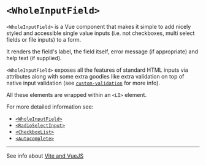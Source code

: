 # `<WholeInputField>`

`<WholeInputField>` is a Vue component that makes it simple to add
nicely styled and accessible single value inputs (i.e. not
checkboxes, multi select fields or file inputs) to a form.

It renders the field's label, the field itself, error message
(if appropriate) and help text (if supplied).

`<WholeInputField>` exposes all the features of standard HTML inputs
via attributes along with some extra goodies like extra validation on
top of native input validation (see
[`custom-validation`](#custom-validation) for more info).

All these elements are wrapped within an `<LI>` element.

For more detailed information see:

* [`<WholeInputField>`](./src/components/shared-components/WholeInputField/README_whole-input-field.md)
* [`<RadioSelectInput>`](./src/components/shared-components/WholeInputField/README_radio-select-input.md)
* [`<CheckboxList>`](./src/components/shared-components/WholeInputField/README_checkbox-list.md)
* [`<Autocomplete>`](./src/components/shared-components/Autocomlete/README_autocomplete.md)

---

See info about [Vite and VueJS](README.vite.md)

